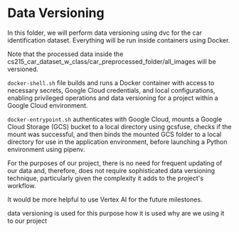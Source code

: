 # Data Versioning 

In this folder, we will perform data versioning using dvc for the car identification dataset. Everything will be run inside containers using Docker.

Note that the processed data inside the cs215_car_dataset_w_class/car_preprocessed_folder/all_images will be versioned. 

`docker-shell.sh` file builds and runs a Docker container with access to necessary secrets, Google Cloud credentials, and local configurations, enabling privileged operations and data versioning for a project within a Google Cloud environment.

`docker-entrypoint.sh` authenticates with Google Cloud, mounts a Google Cloud Storage (GCS) bucket to a local directory using gcsfuse, checks if the mount was successful, and then binds the mounted GCS folder to a local directory for use in the application environment, before launching a Python environment using pipenv.

For the purposes of our project, there is no need for frequent updating of our data and, therefore, does not require sophisticated data versioning technique, particularly given the complexity it adds to the project's workflow. 

It would be more helpful to use Vertex AI for the future milestones. 

data versioning is used for this purpose
how it is used
why are we using it to our project
